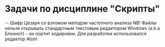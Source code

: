 # Задачи по дисциплине "Скрипты"

-- Шифр Цезаря со взломом методом частотного анализа
NB! Файлы нельзя открывать стандартным текстовым редактором Windows (a.k.a Блокнот) - он портит кодировки.
Для разработки использовался редактор Atom
